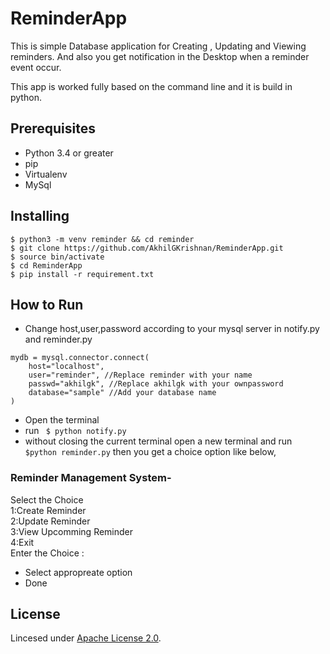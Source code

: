 # ReminderApp
This is simple Database application for Creating , Updating and Viewing reminders. And also you get  notification in the Desktop when a reminder event occur.

This app is worked fully based on the command line and it is build in python.

## Prerequisites

- Python 3.4 or greater
- pip
- Virtualenv
- MySql

## Installing
```
$ python3 -m venv reminder && cd reminder
$ git clone https://github.com/AkhilGKrishnan/ReminderApp.git 
$ source bin/activate
$ cd ReminderApp
$ pip install -r requirement.txt

```
 

## How to Run

  
- Change host,user,password according to your mysql server in notify.py and reminder.py
```
mydb = mysql.connector.connect(
    host="localhost", 
    user="reminder", //Replace reminder with your name
    passwd="akhilgk", //Replace akhilgk with your ownpassword
    database="sample" //Add your database name
)
```  
- Open the terminal    
- run  ` $ python notify.py`       
- without closing the current terminal open a new terminal and run `$python reminder.py`  then you get a choice option like below,

### Reminder Management System-

Select the Choice   
1:Create Reminder  
2:Update Reminder    
3:View Upcomming Reminder    
4:Exit    
Enter the Choice :

- Select appropreate option    
- Done
## License
Lincesed under [Apache License 2.0](LICENSE).




